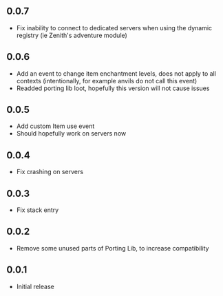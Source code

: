 
## 0.0.7
* Fix inability to connect to dedicated servers when using the dynamic registry (ie Zenith's adventure module)

## 0.0.6
* Add an event to change item enchantment levels, does not apply to all contexts (intentionally, for example anvils do not call this event)
* Readded porting lib loot, hopefully this version will not cause issues

## 0.0.5
* Add custom Item use event
* Should hopefully work on servers now

## 0.0.4
* Fix crashing on servers

## 0.0.3
* Fix stack entry

## 0.0.2
* Remove some unused parts of Porting Lib, to increase compatibility

## 0.0.1
* Initial release